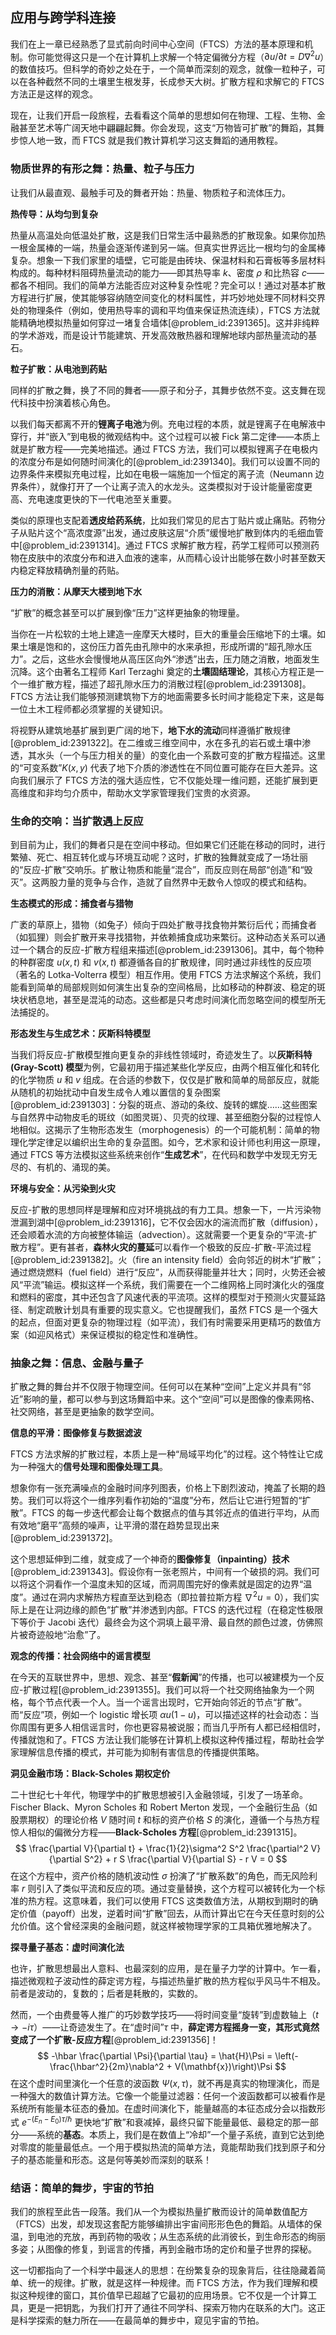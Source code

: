 ## 应用与跨学科连接

我们在上一章已经熟悉了显式前向时间中心空间（FTCS）方法的基本原理和机制。你可能觉得这只是一个在计算机上求解一个特定偏微分方程（$\partial u / \partial t = D \nabla^2 u$）的数值技巧。但科学的奇妙之处在于，一个简单而深刻的观念，就像一粒种子，可以在各种截然不同的土壤里生根发芽，长成参天大树。扩散方程和求解它的 FTCS 方法正是这样的观念。

现在，让我们开启一段旅程，去看看这个简单的思想如何在物理、工程、生物、金融甚至艺术等广阔天地中翩翩起舞。你会发现，这支“万物皆可扩散”的舞蹈，其舞步惊人地一致，而 FTCS 就是我们教计算机学习这支舞蹈的通用教程。

### 物质世界的有形之舞：热量、粒子与压力

让我们从最直观、最触手可及的舞者开始：热量、物质粒子和流体压力。

**热传导：从均匀到复杂**

热量从高温处向低温处扩散，这是我们日常生活中最熟悉的扩散现象。如果你加热一根金属棒的一端，热量会逐渐传递到另一端。但真实世界远比一根均匀的金属棒复杂。想象一下我们家里的墙壁，它可能是由砖块、保温材料和石膏板等多层材料构成的。每种材料阻碍热量流动的能力——即其热导率 $k$、密度 $\rho$ 和比热容 $c$——都各不相同。我们的简单方法能否应对这种复杂性呢？完全可以！通过对基本扩散方程进行扩展，使其能够容纳随空间变化的材料属性，并巧妙地处理不同材料交界处的物理条件（例如，使用热导率的调和平均值来保证热流连续），FTCS 方法就能精确地模拟热量如何穿过一堵复合墙体[@problem_id:2391365]。这并非纯粹的学术游戏，而是设计节能建筑、开发高效散热器和理解地球内部热量流动的基石。

**粒子扩散：从电池到药贴**

同样的扩散之舞，换了不同的舞者——原子和分子，其舞步依然不变。这支舞在现代科技中扮演着核心角色。

以我们每天都离不开的**锂离子电池**为例。充电过程的本质，就是锂离子在电解液中穿行，并“嵌入”到电极的微观结构中。这个过程可以被 Fick 第二定律——本质上就是扩散方程——完美地描述。通过 FTCS 方法，我们可以模拟锂离子在电极内的浓度分布是如何随时间演化的[@problem_id:2391340]。我们可以设置不同的边界条件来模拟充电过程，比如在电极一端施加一个恒定的离子流（Neumann 边界条件），就像打开了一个让离子流入的水龙头。这类模拟对于设计能量密度更高、充电速度更快的下一代电池至关重要。

类似的原理也支配着**透皮给药系统**，比如我们常见的尼古丁贴片或止痛贴。药物分子从贴片这个“高浓度源”出发，通过皮肤这层“介质”缓慢地扩散到体内的毛细血管中[@problem_id:2391314]。通过 FTCS 求解扩散方程，药学工程师可以预测药物在皮肤中的浓度分布和进入血液的速率，从而精心设计出能够在数小时甚至数天内稳定释放精确剂量的药贴。

**压力的消散：从摩天大楼到地下水**

“扩散”的概念甚至可以扩展到像“压力”这样更抽象的物理量。

当你在一片松软的土地上建造一座摩天大楼时，巨大的重量会压缩地下的土壤。如果土壤是饱和的，这份压力首先由孔隙中的水来承担，形成所谓的“超孔隙水压力”。之后，这些水会慢慢地从高压区向外“渗透”出去，压力随之消散，地面发生沉降。这个由著名工程师 Karl Terzaghi 奠定的**土壤固结理论**，其核心方程正是一个一维扩散方程，描述了超孔隙水压力的消散过程[@problem_id:2391308]。FTCS 方法让我们能够预测建筑物下方的地面需要多长时间才能稳定下来，这是每一位土木工程师都必须掌握的关键知识。

将视野从建筑地基扩展到更广阔的地下，**地下水的流动**同样遵循扩散规律[@problem_id:2391322]。在二维或三维空间中，水在多孔的岩石或土壤中渗透，其水头（一个与压力相关的量）的变化由一个系数可变的扩散方程描述。这里的“可变系数”$K(x,y)$ 代表了地下介质的渗透性在不同位置可能存在巨大差异。这向我们展示了 FTCS 方法的强大适应性，它不仅能处理一维问题，还能扩展到更高维度和非均匀介质中，帮助水文学家管理我们宝贵的水资源。

### 生命的交响：当扩散遇上反应

到目前为止，我们的舞者只是在空间中移动。但如果它们还能在移动的同时，进行繁殖、死亡、相互转化或与环境互动呢？这时，扩散的独舞就变成了一场壮丽的“反应-扩散”交响乐。扩散让物质和能量“混合”，而反应则在局部“创造”和“毁灭”。这两股力量的竞争与合作，造就了自然界中无数令人惊叹的模式和结构。

**生态模式的形成：捕食者与猎物**

广袤的草原上，猎物（如兔子）倾向于四处扩散寻找食物并繁衍后代；而捕食者（如狐狸）则会扩散开来寻找猎物，并依赖捕食成功来繁衍。这种动态关系可以通过一个耦合的反应-扩散方程组来描述[@problem_id:2391306]。其中，每个物种的种群密度 $u(x,t)$ 和 $v(x,t)$ 都遵循各自的扩散规律，同时通过非线性的反应项（著名的 Lotka-Volterra 模型）相互作用。使用 FTCS 方法求解这个系统，我们能看到简单的局部规则如何演生出复杂的空间格局，比如移动的种群波、稳定的斑块状栖息地，甚至是混沌的动态。这些都是只考虑时间演化而忽略空间的模型所无法捕捉的。

**形态发生与生成艺术：灰斯科特模型**

当我们将反应-扩散模型推向更复杂的非线性领域时，奇迹发生了。以**灰斯科特 (Gray-Scott) 模型**为例，它最初用于描述某些化学反应，由两个相互催化和转化的化学物质 $u$ 和 $v$ 组成。在合适的参数下，仅仅是扩散和简单的局部反应，就能从随机的初始扰动中自发生成令人难以置信的复杂图案[@problem_id:2391303]：分裂的斑点、游动的条纹、旋转的螺旋……这些图案与自然界中动物皮毛的斑纹（如图灵斑）、贝壳的纹理、甚至细胞分裂的过程惊人地相似。这揭示了生物形态发生（morphogenesis）的一个可能机制：简单的物理化学定律足以编织出生命的复杂蓝图。如今，艺术家和设计师也利用这一原理，通过 FTCS 等方法模拟这些系统来创作“**生成艺术**”，在代码和数学中发现无穷无尽的、有机的、涌现的美。

**环境与安全：从污染到火灾**

反应-扩散的思想同样是理解和应对环境挑战的有力工具。想象一下，一片污染物泄漏到湖中[@problem_id:2391316]，它不仅会因水的湍流而扩散（diffusion），还会顺着水流的方向被整体输运（advection）。这就需要一个更复杂的“平流-扩散方程”。更有甚者，**森林火灾的蔓延**可以看作一个极致的反应-扩散-平流过程[@problem_id:2391382]。火（fire an intensity field）会向邻近的树木“扩散”；通过燃烧燃料（fuel field）进行“反应”，从而获得能量并壮大；同时，火势还会被风“平流”输运。模拟这样一个系统，我们需要在一个二维网格上同时演化火的强度和燃料的密度，其中还包含了风速代表的平流项。这样的模型对于预测火灾蔓延路径、制定疏散计划具有重要的现实意义。它也提醒我们，虽然 FTCS 是一个强大的起点，但面对更复杂的物理过程（如平流），我们有时需要采用更精巧的数值方案（如迎风格式）来保证模拟的稳定性和准确性。

### 抽象之舞：信息、金融与量子

扩散之舞的舞台并不仅限于物理空间。任何可以在某种“空间”上定义并具有“邻近”影响的量，都可以参与到这场舞蹈中来。这个“空间”可以是图像的像素网格、社交网络，甚至是更抽象的数学空间。

**信息的平滑：图像修复与数据滤波**

FTCS 方法求解的扩散过程，本质上是一种“局域平均化”的过程。这个特性让它成为一种强大的**信号处理和图像处理工具**。

想象你有一张充满噪点的金融时间序列图表，价格上下剧烈波动，掩盖了长期的趋势。我们可以将这个一维序列看作初始的“温度”分布，然后让它进行短暂的“扩散”。FTCS 的每一步迭代都会让每个数据点的值与其邻近点的值进行平均，从而有效地“磨平”高频的噪声，让平滑的潜在趋势显现出来[@problem_id:2391372]。

这个思想延伸到二维，就变成了一个神奇的**图像修复（inpainting）技术**[@problem_id:2391343]。假设你有一张老照片，中间有一个破损的洞。我们可以将这个洞看作一个温度未知的区域，而洞周围完好的像素就是固定的边界“温度”。通过在洞内求解热方程直至达到稳态（即拉普拉斯方程 $\nabla^2 u=0$），我们实际上是在让洞边缘的颜色“扩散”并渗透到内部。FTCS 的迭代过程（在稳定性极限下等价于 Jacobi 迭代）最终会为这个洞填上最平滑、最自然的颜色过渡，仿佛照片被奇迹般地“治愈”了。

**观念的传播：社会网络中的谣言模型**

在今天的互联世界中，思想、观念、甚至“**假新闻**”的传播，也可以被建模为一个反应-扩散过程[@problem_id:2391355]。我们可以将一个社交网络抽象为一个网格，每个节点代表一个人。当一个谣言出现时，它开始向邻近的节点“扩散”。而“反应”项，例如一个 logistic 增长项 $\alpha u(1-u)$，可以描述这样的社会动态：当你周围有更多人相信谣言时，你也更容易被说服；而当几乎所有人都已经相信时，传播就饱和了。FTCS 方法让我们能够在计算机上模拟这种传播过程，帮助社会学家理解信息传播的模式，并可能为抑制有害信息的传播提供策略。

**洞见金融市场：Black-Scholes 期权定价**

二十世纪七十年代，物理学中的扩散思想被引入金融领域，引发了一场革命。Fischer Black、Myron Scholes 和 Robert Merton 发现，一个金融衍生品（如股票期权）的理论价格 $V$ 随时间 $t$ 和标的资产价格 $S$ 的演化，遵循一个与热方程惊人相似的偏微分方程——**Black-Scholes 方程**[@problem_id:2391315]。
$$
\frac{\partial V}{\partial t} + \frac{1}{2}\sigma^2 S^2 \frac{\partial^2 V}{\partial S^2} + r S \frac{\partial V}{\partial S} - r V = 0
$$
在这个方程中，资产价格的随机波动性 $\sigma$ 扮演了“扩散系数”的角色，而无风险利率 $r$ 则引入了类似平流和反应的项。通过变量替换，这个方程可以被转化为一个标准的热方程。这意味着，我们可以使用 FTCS 这类数值方法，从期权到期时的确定价值（payoff）出发，逆着时间“扩散”回去，从而计算出它在今天任意时刻的公允价值。这个曾经深奥的金融问题，就这样被物理学家的工具箱优雅地解决了。

**探寻量子基态：虚时间演化法**

也许，扩散思想最出人意料、也最深刻的应用，是在量子力学的计算中。乍一看，描述微观粒子波动性的薛定谔方程，与描述热量扩散的热方程似乎风马牛不相及。前者是波动的，复数的；后者是耗散的，实数的。

然而，一个由费曼等人推广的巧妙数学技巧——将时间变量“旋转”到虚数轴上（$t \to -i\tau$）——让奇迹发生了。在“虚时间”$\tau$ 中，**薛定谔方程摇身一变，其形式竟然变成了一个扩散-反应方程**[@problem_id:2391356]！
$$
-\hbar \frac{\partial \Psi}{\partial \tau} = \hat{H}\Psi = \left(-\frac{\hbar^2}{2m}\nabla^2 + V(\mathbf{x})\right)\Psi
$$
在这个虚时间里演化一个任意的波函数 $\Psi(x, \tau)$，就不再是真实的物理演化，而是一种强大的数值计算方法。它像一个能量过滤器：任何一个波函数都可以被看作是系统所有能量本征态的叠加。在虚时间演化下，能量越高的本征态成分会以指数形式 $e^{-(E_n-E_0)\tau/\hbar}$ 更快地“扩散”和衰减掉，最终只留下能量最低、最稳定的那一部分——系统的**基态**。本质上，我们是在数值上“冷却”一个量子系统，直到它达到绝对零度的能量最低点。一个用于模拟热流的简单方法，竟能帮助我们找到原子和分子的基态能量和形态。这是何等美妙而深刻的联系！

### 结语：简单的舞步，宇宙的节拍

我们的旅程至此告一段落。我们从一个为模拟热量扩散而设计的简单数值配方（FTCS）出发，却发现这套配方能够编排出宇宙间形形色色的舞蹈。从墙体的保温，到电池的充放，再到药物的吸收；从生态系统的此消彼长，到生命形态的绚丽多姿；从图像的修复，到谣言的传播，再到金融市场的定价和量子世界的探秘。

这一切都指向了一个科学中最迷人的思想：在纷繁复杂的现象背后，往往隐藏着简单、统一的规律。扩散，就是这样一种规律。而 FTCS 方法，作为我们理解和模拟这种规律的窗口，其价值早已超越了它最初的应用场景。它不仅是一个计算工具，更是一把钥匙，为我们打开了通往不同学科、探索万物内在联系的大门。这正是科学探索的魅力所在——在最简单的舞步中，窥见宇宙的节拍。